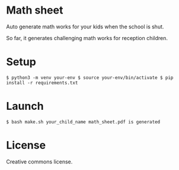 # Math sheet

Auto generate math works for your kids when the school is shut.

So far, it generates challenging math works for reception children.

# Setup

`
$ python3 -m venv your-env
$ source your-env/bin/activate
$ pip install -r requirements.txt
`

# Launch

`
$ bash make.sh your_child_name
math_sheet.pdf is generated
`

# License

Creative commons license.




